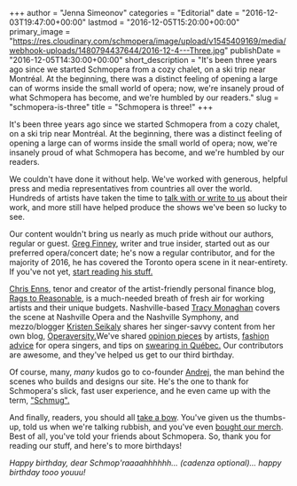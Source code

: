 +++
author = "Jenna Simeonov"
categories = "Editorial"
date = "2016-12-03T19:47:00+00:00"
lastmod = "2016-12-05T15:20:00+00:00"
primary_image = "https://res.cloudinary.com/schmopera/image/upload/v1545409169/media/webhook-uploads/1480794437644/2016-12-4---Three.jpg"
publishDate = "2016-12-05T14:30:00+00:00"
short_description = "It&#039;s been three years ago since we started Schmopera from a cozy chalet, on a ski trip near Montréal. At the beginning, there was a distinct feeling of opening a large can of worms inside the small world of opera; now, we&#039;re insanely proud of what Schmopera has become, and we&#039;re humbled by our readers."
slug = "schmopera-is-three"
title = "Schmopera is three!"
+++

It's been three years ago since we started Schmopera from a cozy chalet, on a ski trip near Montréal. At the beginning, there was a distinct feeling of opening a large can of worms inside the small world of opera; now, we're insanely proud of what Schmopera has become, and we're humbled by our readers.

We couldn't have done it without help. We've worked with generous, helpful press and media representatives from countries all over the world. Hundreds of artists have taken the time to [talk with or write to us](/what-weve-learned-by-talking-with-108-opera-singers/) about their work, and more still have helped produce the shows we've been so lucky to see.

Our content wouldn't bring us nearly as much pride without our authors, regular or guest. [Greg Finney](/authors/greg-finney/), writer and true insider, started out as our preferred opera/concert date; he's now a regular contributor, and for the majority of 2016, he has covered the Toronto opera scene in it near-entirety. If you've not yet, [start reading his stuff.](/authors/greg-finney/)

[Chris Enns](/authors/christopher-enns/), tenor and creator of the artist-friendly personal finance blog, [Rags to Reasonable](/chris-enns-rags-to-reasonable/), is a much-needed breath of fresh air for working artists and their unique budgets. Nashville-based [Tracy Monaghan](/authors/tracy-monaghan/) covers the scene at Nashville Opera and the Nashville Symphony, and mezzo/blogger [Kristen Seikaly](/authors/kristen-seikaly/) shares her singer-savvy content from her own blog, [Operaversity.](http://operaversity.com/)We've shared [opinion pieces](/on-the-ego/) by artists, [fashion advice](/a-letter-to-the-modern-diva/) for opera singers, and tips on [swearing in Québec.](/a-diction-lesson-french-canadian-swearing/) Our contributors are awesome, and they've helped us get to our third birthday.

Of course, many, *many* kudos go to co-founder [Andrej](/authors/drej/), the man behind the scenes who builds and designs our site. He's the one to thank for Schmopera's slick, fast user experience, and he even came up with the term, ["Schmug".](http://store.schmopera.com/products/the-schmug)

And finally, readers, you should all [take a bow](/all-the-ways-to-curtain-call-a-hilarious-analysis/). You've given us the thumbs-up, told us when we're talking rubbish, and you've even [bought our merch](http://store.schmopera.com/). Best of all, you've told your friends about Schmopera. So, thank you for reading our stuff, and here's to more birthdays!

*Happy birthday, dear Schmop'raaaahhhhhh... (cadenza optional)... happy birthday tooo youuu!*

